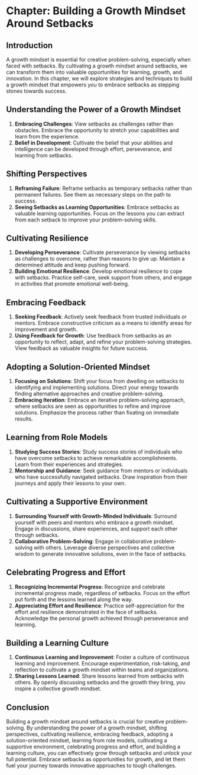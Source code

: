 Chapter: Building a Growth Mindset Around Setbacks
==================================================

Introduction
------------

A growth mindset is essential for creative problem-solving, especially when faced with setbacks. By cultivating a growth mindset around setbacks, we can transform them into valuable opportunities for learning, growth, and innovation. In this chapter, we will explore strategies and techniques to build a growth mindset that empowers you to embrace setbacks as stepping stones towards success.

Understanding the Power of a Growth Mindset
-------------------------------------------

1. **Embracing Challenges**: View setbacks as challenges rather than obstacles. Embrace the opportunity to stretch your capabilities and learn from the experience.
2. **Belief in Development**: Cultivate the belief that your abilities and intelligence can be developed through effort, perseverance, and learning from setbacks.

Shifting Perspectives
---------------------

1. **Reframing Failure**: Reframe setbacks as temporary setbacks rather than permanent failures. See them as necessary steps on the path to success.
2. **Seeing Setbacks as Learning Opportunities**: Embrace setbacks as valuable learning opportunities. Focus on the lessons you can extract from each setback to improve your problem-solving skills.

Cultivating Resilience
----------------------

1. **Developing Perseverance**: Cultivate perseverance by viewing setbacks as challenges to overcome, rather than reasons to give up. Maintain a determined attitude and keep pushing forward.
2. **Building Emotional Resilience**: Develop emotional resilience to cope with setbacks. Practice self-care, seek support from others, and engage in activities that promote emotional well-being.

Embracing Feedback
------------------

1. **Seeking Feedback**: Actively seek feedback from trusted individuals or mentors. Embrace constructive criticism as a means to identify areas for improvement and growth.
2. **Using Feedback for Growth**: Use feedback from setbacks as an opportunity to reflect, adapt, and refine your problem-solving strategies. View feedback as valuable insights for future success.

Adopting a Solution-Oriented Mindset
------------------------------------

1. **Focusing on Solutions**: Shift your focus from dwelling on setbacks to identifying and implementing solutions. Direct your energy towards finding alternative approaches and creative problem-solving.
2. **Embracing Iteration**: Embrace an iterative problem-solving approach, where setbacks are seen as opportunities to refine and improve solutions. Emphasize the process rather than fixating on immediate results.

Learning from Role Models
-------------------------

1. **Studying Success Stories**: Study success stories of individuals who have overcome setbacks to achieve remarkable accomplishments. Learn from their experiences and strategies.
2. **Mentorship and Guidance**: Seek guidance from mentors or individuals who have successfully navigated setbacks. Draw inspiration from their journeys and apply their lessons to your own.

Cultivating a Supportive Environment
------------------------------------

1. **Surrounding Yourself with Growth-Minded Individuals**: Surround yourself with peers and mentors who embrace a growth mindset. Engage in discussions, share experiences, and support each other through setbacks.
2. **Collaborative Problem-Solving**: Engage in collaborative problem-solving with others. Leverage diverse perspectives and collective wisdom to generate innovative solutions, even in the face of setbacks.

Celebrating Progress and Effort
-------------------------------

1. **Recognizing Incremental Progress**: Recognize and celebrate incremental progress made, regardless of setbacks. Focus on the effort put forth and the lessons learned along the way.
2. **Appreciating Effort and Resilience**: Practice self-appreciation for the effort and resilience demonstrated in the face of setbacks. Acknowledge the personal growth achieved through perseverance and learning.

Building a Learning Culture
---------------------------

1. **Continuous Learning and Improvement**: Foster a culture of continuous learning and improvement. Encourage experimentation, risk-taking, and reflection to cultivate a growth mindset within teams and organizations.
2. **Sharing Lessons Learned**: Share lessons learned from setbacks with others. By openly discussing setbacks and the growth they bring, you inspire a collective growth mindset.

Conclusion
----------

Building a growth mindset around setbacks is crucial for creative problem-solving. By understanding the power of a growth mindset, shifting perspectives, cultivating resilience, embracing feedback, adopting a solution-oriented mindset, learning from role models, cultivating a supportive environment, celebrating progress and effort, and building a learning culture, you can effectively grow through setbacks and unlock your full potential. Embrace setbacks as opportunities for growth, and let them fuel your journey towards innovative approaches to tough challenges.

